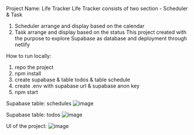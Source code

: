 Project Name: Life Tracker
Life Tracker consists of two section - Scheduler & Task
1. Scheduler arrange and display based on the calendar
2. Task arrange and display based on the status
This project created with the purpose to explore Supabase as database and deployment through netlify

How to run locally:
1. repo the project
2. npm install
3. create supabase & table todos & table schedule
4. create .env with supabase url & supabase anon key
5. npm start

Supabase table: schedules
![image](https://github.com/user-attachments/assets/556d9ab3-7417-4d8f-9862-ab3424d92d19)

Supabase table: todos
![image](https://github.com/user-attachments/assets/2accdec9-9fae-48a0-aaca-e6c43c9ae9c7)

UI of the project:
![image](https://github.com/user-attachments/assets/24cc79a8-2ea3-496d-af3d-e24b75d7752e)
